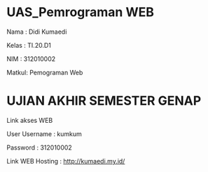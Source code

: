 # UAS_Pemrograman WEB

Nama : Didi Kumaedi

Kelas : TI.20.D1

NIM : 312010002

Matkul: Pemograman Web

# UJIAN AKHIR SEMESTER GENAP

Link akses WEB

User Username : kumkum

Password : 312010002

Link WEB Hosting :  http://kumaedi.my.id/
